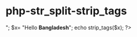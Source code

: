 # php-str_split-strip_tags
<?php
//Str_split and strip_tags
$a = "hello bangladesh";
print_r(str_split($a));
echo "<br>";
$x= "Hello <b>Bangladesh</b>";
echo strip_tags($x);
?>
